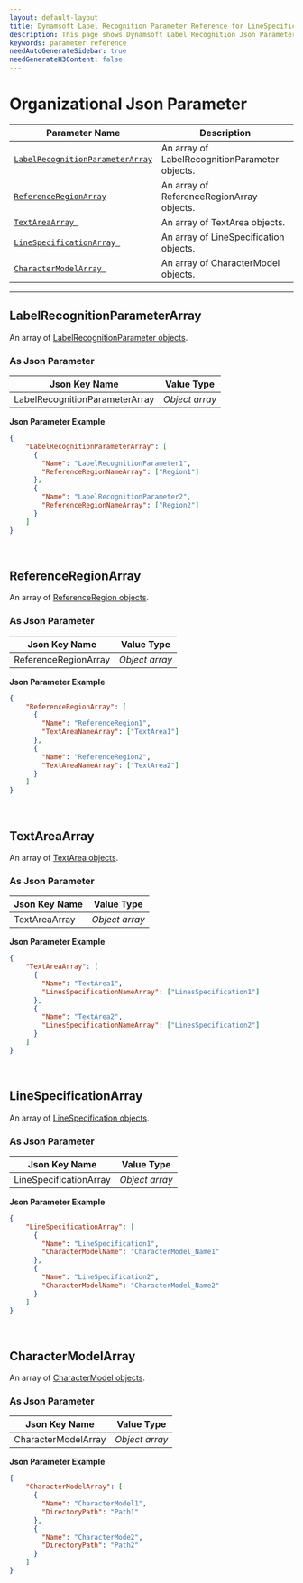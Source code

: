 ```yaml
---
layout: default-layout
title: Dynamsoft Label Recognition Parameter Reference for LineSpecification Object
description: This page shows Dynamsoft Label Recognition Json Parameters for organization.
keywords: parameter reference
needAutoGenerateSidebar: true
needGenerateH3Content: false
---
```


# Organizational Json Parameter

 | Parameter Name | Description |
 | -------------- | ----------- | 
 | [`LabelRecognitionParameterArray`](#labelrecognitionparameterarray) | An array of LabelRecognitionParameter objects. |
 | [`ReferenceRegionArray`](#referenceregionarray) | An array of ReferenceRegionArray objects. |
 | [`TextAreaArray `](#textareaarray) | An array of TextArea objects. |
 | [`LineSpecificationArray `](#linespecificationarray) | An array of LineSpecification objects. |
 | [`CharacterModelArray `](#charactermodelarray) | An array of CharacterModel objects. |

---


## LabelRecognitionParameterArray
An array of [LabelRecognitionParameter objects](label-recognition-parameter/parameter-control.md).  

### As Json Parameter

|	Json Key Name | Value Type |
| --------------- | ---------- |
| LabelRecognitionParameterArray | *Object array* |

**Json Parameter Example**   
```json
{
    "LabelRecognitionParameterArray": [
      {
        "Name": "LabelRecognitionParameter1", 
        "ReferenceRegionNameArray": ["Region1"]
      },
      {
        "Name": "LabelRecognitionParameter2", 
        "ReferenceRegionNameArray": ["Region2"]
      }
    ]
}
```

&nbsp;

## ReferenceRegionArray
An array of [ReferenceRegion objects](reference-region/parameter-control.md).  

### As Json Parameter

|	Json Key Name | Value Type |
| --------------- | ---------- |
| ReferenceRegionArray | *Object array* |

**Json Parameter Example**   
```json
{
    "ReferenceRegionArray": [
      {
        "Name": "ReferenceRegion1", 
        "TextAreaNameArray": ["TextArea1"]
      },
      {
        "Name": "ReferenceRegion2", 
        "TextAreaNameArray": ["TextArea2"]
      }
    ]
}
```

&nbsp;

## TextAreaArray
An array of [TextArea objects](text-area/parameter-control.md).  

### As Json Parameter

|	Json Key Name | Value Type |
| --------------- | ---------- |
| TextAreaArray | *Object array* |

**Json Parameter Example**   
```json
{
    "TextAreaArray": [
      {
        "Name": "TextArea1", 
        "LinesSpecificationNameArray": ["LinesSpecification1"]
      },
      {
        "Name": "TextArea2", 
        "LinesSpecificationNameArray": ["LinesSpecification2"]
      }
    ]
}
```

&nbsp;

## LineSpecificationArray
An array of [LineSpecification objects](line-specification/parameter-control.md).  

### As Json Parameter

|	Json Key Name | Value Type |
| --------------- | ---------- |
| LineSpecificationArray | *Object array* |

**Json Parameter Example**   
```json
{
    "LineSpecificationArray": [
      {
        "Name": "LineSpecification1", 
        "CharacterModelName": "CharacterModel_Name1"
      },
      {
        "Name": "LineSpecification2", 
        "CharacterModelName": "CharacterModel_Name2"
      }
    ]
}
```

&nbsp;

## CharacterModelArray
An array of [CharacterModel objects](character-model/parameter-control.md).  

### As Json Parameter

|	Json Key Name | Value Type |
| --------------- | ---------- |
| CharacterModelArray | *Object array* |

**Json Parameter Example**   
```json
{
    "CharacterModelArray": [
      {
        "Name": "CharacterModel1", 
        "DirectoryPath": "Path1"
      },
      {
        "Name": "CharacterMode2", 
        "DirectoryPath": "Path2"
      }
    ]
}
```

&nbsp;

